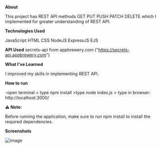**About**

This project has REST API methods GET PUT PUSH PATCH DELETE which I implemented for greater understanding of REST API.


**Technologies Used**


JavaScript
HTML
CSS
NodeJS
ExpressJS
EJS

**API Used**
secrets-api from appbrewery.com ("https://secrets-api.appbrewery.com")

**What I've Learned**

I improved my skills in implementing REST API. 


**How to run**

-open terminal > type npm install >type node indes.js > type in browser: http://localhost:3000/


**⚠️ Note:** 

Before running the application, make sure to run npm install to install the required dependencies.


**Screenshots**


![image](https://github.com/surekhasangle/REST-API_Project/assets/44473965/2efad742-0dc0-4e55-b5d3-879719550f66)
